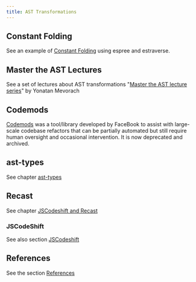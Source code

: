 ```yaml
---
title: AST Transformations
---
```

## Constant Folding

See  an example of [Constant Folding](/topics/tree-transformations/constant-folding) using espree and estraverse.

## Master the AST Lectures

See a set of lectures about AST transformations "[Master the AST lecture series](/topics/tree-transformations/master-the-ast-lectures.md)" by Yonatan Mevorach

## Codemods

[Codemods](/topics/tree-transformations/codemod.md) was a tool/library developed by FaceBook to assist with large-scale codebase refactors that can be partially automated but still require human oversight and occasional intervention. It is now deprecated and archived.

## ast-types 

See chapter [ast-types](/topics/tree-transformations/ast-types.md)

## Recast

See chapter [JSCodeshift and Recast](/topics/tree-transformations/jscodeshift-recast.md)

### JSCodeShift

See also section [JSCodeshift](/topics/tree-transformations/jscodeshift.md)

## References

See the section [References](/topics/tree-transformations/tree-transformations-references.md)

[npm]: https://www.npmjs.com/
[Mozilla Parser API]: https://developer.mozilla.org/en-US/docs/Mozilla/Projects/SpiderMonkey/Parser_API
[recast]: https://github.com/benjamn/recast
[ast-types]: https://github.com/benjamn/ast-types
[ast-explorer]: http://astexplorer.net/
[collections]: https://github.com/facebook/jscodeshift/wiki/jscodeshift-Documentation#collections
[nodepaths]: https://github.com/facebook/jscodeshift/wiki/jscodeshift-Documentation#nodepaths
[node]: https://github.com/facebook/jscodeshift/wiki/jscodeshift-Documentation#node-1
[variableDeclarator]: https://github.com/facebook/jscodeshift/wiki/jscodeshift-Documentation#variabledeclarator

